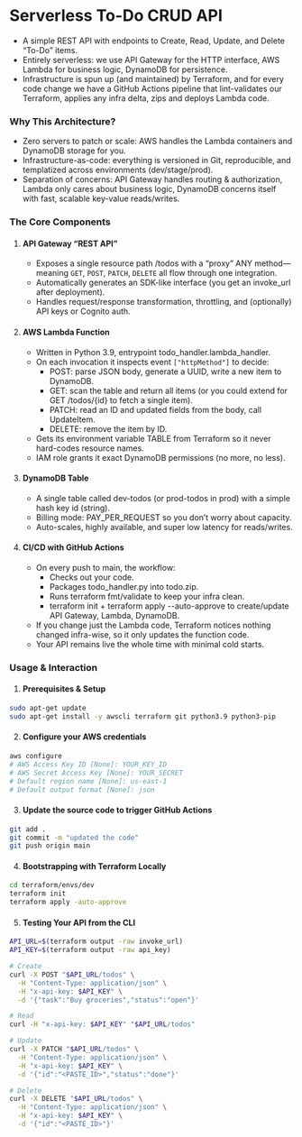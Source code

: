 # Serverless To-Do CRUD API
- A simple REST API with endpoints to Create, Read, Update, and Delete “To-Do” items.
- Entirely serverless: we use API Gateway for the HTTP interface, AWS Lambda for business logic, DynamoDB for persistence.
- Infrastructure is spun up (and maintained) by Terraform, and for every code change we have a GitHub Actions pipeline that lint-validates our Terraform, applies any infra delta, zips and deploys Lambda code.

### Why This Architecture?
- Zero servers to patch or scale: AWS handles the Lambda containers and DynamoDB storage for you.
- Infrastructure-as-code: everything is versioned in Git, reproducible, and templatized across environments (dev/stage/prod).
- Separation of concerns: API Gateway handles routing & authorization, Lambda only cares about business logic, DynamoDB concerns itself with fast, scalable key-value reads/writes.

### The Core Components
1. #### API Gateway “REST API”
    - Exposes a single resource path /todos with a “proxy” ANY method—meaning `GET`, `POST`, `PATCH`, `DELETE` all flow through one integration.
    - Automatically generates an SDK-like interface (you get an invoke_url after deployment).
    - Handles request/response transformation, throttling, and (optionally) API keys or Cognito auth.

2. #### AWS Lambda Function
    - Written in Python 3.9, entrypoint todo_handler.lambda_handler.
    - On each invocation it inspects event `["httpMethod"]` to decide:
        - POST: parse JSON body, generate a UUID, write a new item to DynamoDB.
        - GET: scan the table and return all items (or you could extend for GET /todos/{id} to fetch a single item).
        - PATCH: read an ID and updated fields from the body, call UpdateItem.
        - DELETE: remove the item by ID.
    - Gets its environment variable TABLE from Terraform so it never hard-codes resource names.
    - IAM role grants it exact DynamoDB permissions (no more, no less).

3. #### DynamoDB Table
    - A single table called dev-todos (or prod-todos in prod) with a simple hash key id (string).
    - Billing mode: PAY_PER_REQUEST so you don’t worry about capacity.
    - Auto-scales, highly available, and super low latency for reads/writes.

4. #### CI/CD with GitHub Actions
    - On every push to main, the workflow:
        - Checks out your code.
        - Packages todo_handler.py into todo.zip.
        - Runs terraform fmt/validate to keep your infra clean.
        - terraform init + terraform apply --auto-approve to create/update API Gateway, Lambda, DynamoDB.
    - If you change just the Lambda code, Terraform notices nothing changed infra-wise, so it only updates the function code.
    - Your API remains live the whole time with minimal cold starts.



### Usage & Interaction
1. #### Prerequisites & Setup
```bash
sudo apt-get update
sudo apt-get install -y awscli terraform git python3.9 python3-pip
```

2. #### Configure your AWS credentials
```bash
aws configure
# AWS Access Key ID [None]: YOUR_KEY_ID
# AWS Secret Access Key [None]: YOUR_SECRET
# Default region name [None]: us-east-1
# Default output format [None]: json
```

3. #### Update the source code to trigger GitHub Actions
```bash
git add .
git commit -m "updated the code"
git push origin main
```

4. #### Bootstrapping with Terraform Locally
```bash
cd terraform/envs/dev
terraform init
terraform apply -auto-approve
```
5. #### Testing Your API from the CLI
```bash
API_URL=$(terraform output -raw invoke_url)
API_KEY=$(terraform output -raw api_key)

# Create
curl -X POST "$API_URL/todos" \
  -H "Content-Type: application/json" \
  -H "x-api-key: $API_KEY" \
  -d '{"task":"Buy groceries","status":"open"}'

# Read
curl -H "x-api-key: $API_KEY" "$API_URL/todos"

# Update
curl -X PATCH "$API_URL/todos" \
  -H "Content-Type: application/json" \
  -H "x-api-key: $API_KEY" \
  -d '{"id":"<PASTE_ID>","status":"done"}'

# Delete
curl -X DELETE "$API_URL/todos" \
  -H "Content-Type: application/json" \
  -H "x-api-key: $API_KEY" \
  -d '{"id":"<PASTE_ID>"}'
```

